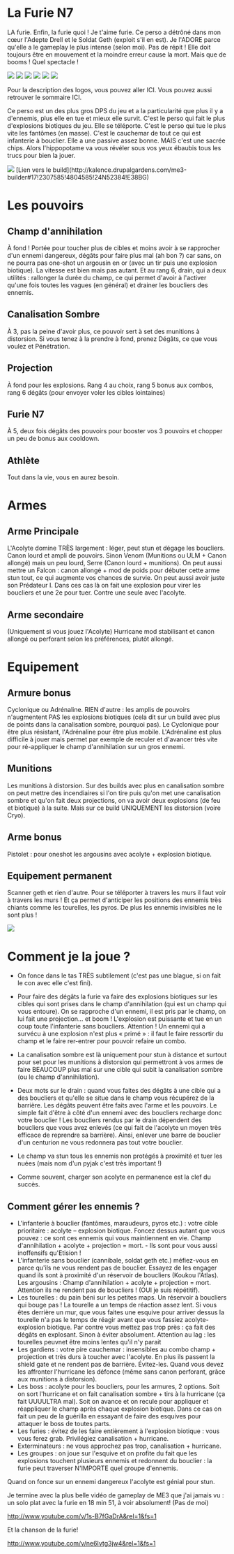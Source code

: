 La Furie N7
===========

LA furie. Enfin, la furie quoi ! Je t'aime furie.
Ce perso a détrôné dans mon cœur l'Adepte Drell et le Soldat Geth (exploit s'il en est). Je l'ADORE parce qu'elle a le gameplay le plus intense (selon moi). Pas de répit ! Elle doit toujours être en mouvement et la moindre erreur cause la mort. Mais que de booms ! Quel spectacle !

<img src="http://img14.deviantart.net/d987/i/2013/330/e/9/mass_effect___hide_in_the_shadows_by_yumikoyuki-d69jdds.jpg" />


<img src="https://raw.githubusercontent.com/tst2005/me3/master/static/img/logo1-or-et-platine.png" />
<img src="https://raw.githubusercontent.com/tst2005/me3/master/static/img/logo2-3etoiles.png" />
<img src="https://raw.githubusercontent.com/tst2005/me3/master/static/img/logo3-jaune.png" />
<img src="https://raw.githubusercontent.com/tst2005/me3/master/static/img/logo4-2etoiles.png" />
<img src="https://raw.githubusercontent.com/tst2005/me3/master/static/img/logo5-2etoiles.png" />

Pour la description des logos, vous pouvez aller ICI. Vous pouvez aussi retrouver le sommaire ICI.

Ce perso est un des plus gros DPS du jeu et a la particularité que plus il y a d'ennemis, plus elle en tue et mieux elle survit. C'est le perso qui fait le plus d'explosions biotiques du jeu. Elle se téléporte. C'est le perso qui tue le plus vite les fantômes (en masse). C'est le cauchemar de tout ce qui est infanterie à bouclier. Elle a une passive assez bonne. MAIS c'est une sacrée chips. Alors l'hippopotame va vous révéler sous vos yeux ébaubis tous les trucs pour bien la jouer.

<img src="http://i.imgur.com/NAPpTe0.png" />
[Lien vers le build](http://kalence.drupalgardens.com/me3-builder#17!2307585!4804585!24N52384!E38BG)

Les pouvoirs
============

## Champ d'annihilation

À fond ! Portée pour toucher plus de cibles et moins avoir à se rapprocher d'un ennemi dangereux, dégâts pour faire plus mal (ah bon ?) car sans, on ne pourra pas one-shot un argousin en or (avec un tir puis une explosion biotique). La vitesse est bien mais pas autant. Et au rang 6, drain, qui a deux utilités : rallonger la durée du champ, ce qui permet d'avoir à l'activer qu'une fois toutes les vagues (en général) et drainer les boucliers des ennemis.

## Canalisation Sombre

À 3, pas la peine d'avoir plus, ce pouvoir sert à set des munitions à distorsion. Si vous tenez à la prendre à fond, prenez Dégâts, ce que vous voulez et Pénétration.

## Projection

À fond pour les explosions. Rang 4 au choix, rang 5 bonus aux combos, rang 6 dégâts (pour envoyer voler les cibles lointaines)

## Furie N7

À 5, deux fois dégâts des pouvoirs pour booster vos 3 pouvoirs et chopper un peu de bonus aux cooldown.

## Athlète

Tout dans la vie, vous en aurez besoin.

Armes
=====

## Arme Principale

L'Acolyte domine TRÈS largement : léger, peut stun et dégage les boucliers. Canon lourd et ampli de pouvoirs. Sinon Venom (Munitions ou ULM + Canon allongé) mais un peu lourd, Serre (Canon lourd + munitions). On peut aussi mettre un Falcon : canon allongé + mod de poids pour débuter
 cette arme stun tout, ce qui augmente vos chances de survie. On peut aussi avoir juste son Prédateur I. Dans ces cas là on fait une explosion pour virer les boucliers et une 2e pour tuer. Contre une seule avec l'acolyte.

## Arme secondaire

(Uniquement si vous jouez l'Acolyte)
Hurricane mod stabilisant et canon allongé ou perforant selon les préférences, plutôt allongé.


Equipement
==========


## Armure bonus

Cyclonique ou Adrénaline. RIEN d'autre : les amplis de pouvoirs n'augmentent PAS les explosions biotiques (cela dit sur un build avec plus de points dans la canalisation sombre, pourquoi pas). Le Cyclonique pour être plus résistant, l'Adrénaline pour être plus mobile. L'Adrénaline est plus difficile à jouer mais permet par exemple de reculer et d'avancer très vite pour ré-appliquer le champ d'annihilation sur un gros ennemi.

## Munitions

Les munitions à distorsion. Sur des builds avec plus en canalisation sombre on peut mettre des incendiaires
 si l'on tire puis qu'on met une canalisation sombre et qu'on fait deux projections, on va avoir deux explosions (de feu et biotique) à la suite. Mais sur ce build UNIQUEMENT les distorsion (voire Cryo).

## Arme bonus

Pistolet : pour oneshot les argousins avec acolyte + explosion biotique.

## Equipement permanent

Scanner geth et rien d'autre. Pour se téléporter à travers les murs il faut voir à travers les murs ! Et ça permet d'anticiper les positions des ennemis très chiants comme les tourelles, les pyros. De plus les ennemis invisibles ne le sont plus !

<img src="http://i43.tinypic.com/2589uv9.jpg" />

Comment je la joue ?
====================

 * On fonce dans le tas TRÈS subtilement (c'est pas une blague, si on fait le con avec elle c'est fini).

 * Pour faire des dégâts la furie va faire des explosions biotiques sur les cibles qui sont prises dans le champ d'annihilation (qui est un champ qui vous entoure). On se rapproche d'un ennemi, il est pris par le champ, on lui fait une projection… et boom ! L'explosion est puissante et tue en un coup toute l'infanterie sans boucliers. Attention ! Un ennemi qui a survécu à une explosion n'est plus « primé » : il faut le faire ressortir du champ et le faire rer-entrer pour pouvoir refaire un combo.

 * La canalisation sombre est là uniquement pour stun à distance et surtout pour set pour les munitions à distorsion qui permettront à vos armes de faire BEAUCOUP plus mal sur une cible qui subit la canalisation sombre (ou le champ d'annihilation).

 * Deux mots sur le drain : quand vous faites des dégâts à une cible qui a des boucliers et qu'elle se situe dans le champ vous récupérez de la barrière. Les dégâts peuvent être faits avec l'arme et les pouvoirs. Le simple fait d'être à côté d'un ennemi avec des boucliers recharge donc votre bouclier ! Les boucliers rendus par le drain dépendent des boucliers que vous avez enlevés (ce qui fait de l'acolyte un moyen très efficace de reprendre sa barrière). Ainsi, enlever une barre de bouclier d'un centurion ne vous redonnera pas tout votre bouclier.

 * Le champ va stun tous les ennemis non protégés à proximité et tuer les nuées (mais nom d'un pyjak c'est très important !)

 * Comme souvent, charger son acolyte en permanence est la clef du succès.

## Comment gérer les ennemis ?

 * L'infanterie à bouclier (fantômes, maraudeurs, pyros etc.) : votre cible prioritaire : acolyte – explosion biotique. Foncez dessus autant que vous pouvez : ce sont ces ennemis qui vous maintiennent en vie. Champ d'annihilation + acolyte + projection = mort. -   Ils sont pour vous aussi inoffensifs qu'Etision !
 * L'infanterie sans bouclier (cannibale, soldat geth etc.) méfiez-vous en parce qu'ils ne vous rendent pas de bouclier. Essayez de les engager quand ils sont à proximité d'un réservoir de boucliers (Koukou l'Atlas). Les argousins : Champ d'annihilation + acolyte + projection = mort. Attention ils ne rendent pas de boucliers ! (OUI je suis répétitif).
 * Les tourelles : du pain béni sur les petites maps. Un réservoir à boucliers qui bouge pas ! La tourelle a un temps de réaction assez lent. Si vous êtes derrière un mur, que vous faites une esquive pour arriver dessus la tourelle n'a pas le temps de réagir avant que vous fassiez acolyte-explosion biotique. Par contre vous mettez pas trop près : ça fait des dégâts en explosant. Sinon à éviter absolument. Attention au lag : les tourelles peuvnet être moins lentes qu'il n'y parait
 * Les gardiens : votre pire cauchemar : insensibles au combo champ + projection et très durs à toucher avec l'acolyte. En plus ils passent la shield gate et ne rendent pas de barrière. Évitez-les. Quand vous devez les affronter l'hurricane les défonce (même sans canon perforant, grâce aux munitions à distorsion).
 * Les boss : acolyte pour les boucliers, pour les armures, 2 options. Soit on sort l'hurricane et on fait canalisation sombre + tirs à la hurricane (ça fait UUUULTRA mal). Soit on avance et on recule pour appliquer et réappliquer le champ après chaque explosion biotique. Dans ce cas on fait un peu de la guérilla en essayant de faire des esquives pour attaquer le boss de toutes parts.
 * Les furies : évitez de les faire entièrement à l'explosion biotique : vous vous ferez grab. Privilégiez canalisation + hurricane.
 * Exterminateurs : ne vous approchez pas trop, canalisation + hurricane.
 * Les groupes : on joue sur l'esquive et on profite du fait que les explosions touchent plusieurs ennemis et redonnent du bouclier : la furie peut traverser N'IMPORTE quel groupe d'ennemis.

Quand on fonce sur un ennemi dangereux l'acolyte est génial pour stun.

Je termine avec la plus belle vidéo de gameplay de ME3 que j'ai jamais vu : un solo plat avec la furie en  18 min 51, à voir absolument! (Pas de moi)

http://www.youtube.com/v/1s-B7fGaDrA&rel=1&fs=1

Et la chanson de la furie!

http://www.youtube.com/v/ne6Ivtg3jw4&rel=1&fs=1



